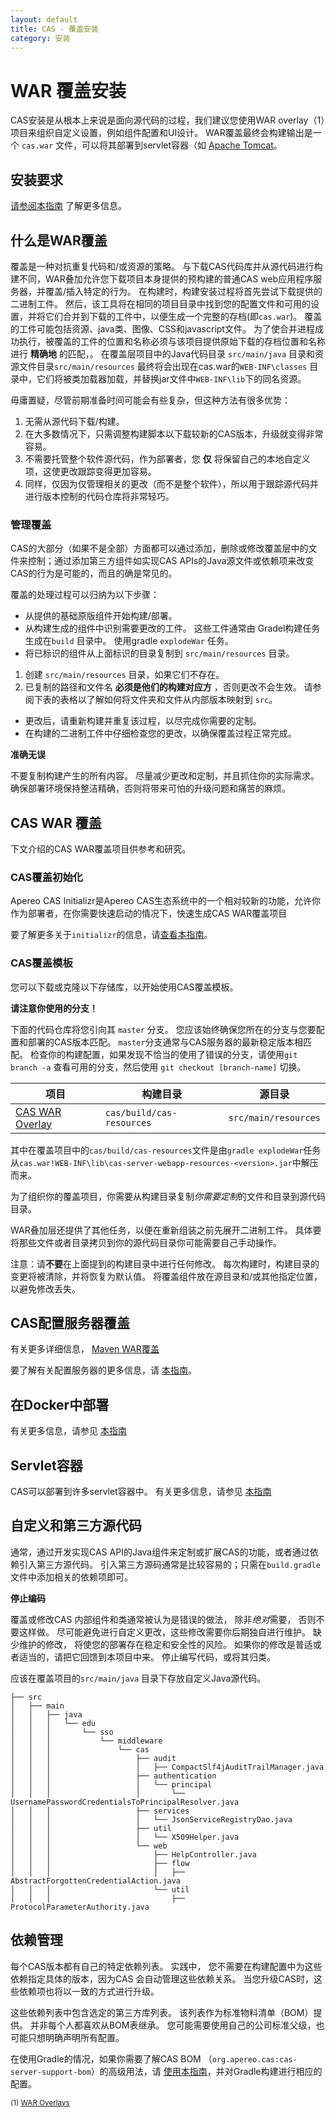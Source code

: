 ```yaml
---
layout: default
title: CAS - 覆盖安装
category: 安装
---
```


# WAR 覆盖安装

CAS安装是从根本上来说是面向源代码的过程，我们建议您使用WAR overlay（1）项目来组织自定义设置，例如组件配置和UI设计。 WAR覆盖最终会构建输出是一个 `cas.war` 文件，可以将其部署到servlet容器（如 [Apache Tomcat](Configuring-Servlet-Container.html)。

## 安装要求

[请参阅本指南](../planning/Installation-Requirements.html) 了解更多信息。

## 什么是WAR覆盖

覆盖是一种对抗重复代码和/或资源的策略。 与下载CAS代码库并从源代码进行构建不同，WAR叠加允许您下载项目本身提供的预构建的普通CAS web应用程序服务器，并覆盖/插入特定的行为。 在构建时，构建安装过程将首先尝试下载提供的二进制工件。 然后，该工具将在相同的项目目录中找到您的配置文件和可用的设置，并将它们合并到下载的工件中，以便生成一个完整的存档(即`cas.war`)。 覆盖的工件可能包括资源、java类、图像、CSS和javascript文件。 为了使合并进程成功执行，被覆盖的工件的位置和名称必须与该项目提供原始下载的存档位置和名称进行 **精确地** 的匹配，。 在覆盖层项目中的Java代码目录 `src/main/java` 目录和资源文件目录`src/main/resources` 最终将会出现在cas.war的`WEB-INF\classes` 目录中，它们将被类加载器加载，并替换jar文件中`WEB-INF\lib`下的同名资源。

毋庸置疑，尽管前期准备时间可能会有些复杂，但这种方法有很多优势：

1. 无需从源代码下载/构建。
2. 在大多数情况下，只需调整构建脚本以下载较新的CAS版本，升级就变得非常容易。
3. 不需要托管整个软件源代码，作为部署者，您 **仅** 将保留自己的本地自定义项，这使更改跟踪变得更加容易。
4. 同样，仅因为仅管理相关的更改（而不是整个软件），所以用于跟踪源代码并进行版本控制的代码仓库将非常轻巧。

### 管理覆盖

CAS的大部分（如果不是全部）方面都可以通过添加，删除或修改覆盖层中的文件来控制；通过添加第三方组件如实现CAS APIs的Java源文件或依赖项来改变 CAS的行为是可能的，而且的确是常见的。

覆盖的处理过程可以归纳为以下步骤：

- 从提供的基础原版组件开始构建/部署。
- 从构建生成的组件中识别需要更改的工件。 这些工件通常由 Gradel构建任务生成在`build` 目录中。 使用gradle `explodeWar` 任务。
- 将已标识的组件从上面标识的目录复制到 `src/main/resources` 目录。
1. 创建 `src/main/resources` 目录，如果它们不存在。
2. 已复制的路径和文件名 **必须是他们的构建对应方** ，否则更改不会生效。 请参阅下表的表格以了解如何将文件夹和文件从内部版本映射到 `src`。
- 更改后，请重新构建并重复该过程，以尽完成你需要的定制。
- 在构建的二进制工件中仔细检查您的更改，以确保覆盖过程正常完成。

<div class="alert alert-warning"><strong>准确无误</strong><p>不要复制构建产生的所有内容。 尽量减少更改和定制，并且抓住你的实际需求。 确保部署环境保持整洁精确，否则将带来可怕的升级问题和痛苦的麻烦。</p></div>

## CAS WAR 覆盖

下文介绍的CAS WAR覆盖项目供参考和研究。

### CAS覆盖初始化

Apereo CAS Initializr是Apereo CAS生态系统中的一个相对较新的功能，允许你作为部署者，在你需要快速启动的情况下，快速生成CAS WAR覆盖项目

要了解更多关于`initializr`的信息，请[查看本指南](WAR-Overlay-Initializr.html)。

### CAS覆盖模板

您可以下载或克隆以下存储库，以开始使用CAS覆盖模板。

<div class="alert alert-info"><strong>请注意你使用的分支！</strong><p>下面的代码仓库将您引向其 <code>master</code> 分支。
您应该始终确保您所在的分支与您要配置和部署的CAS版本匹配。 <code>master</code>分支通常与CAS服务器的最新稳定版本相匹配。 检查你的构建配置，如果发现不恰当的使用了错误的分支，请使用<code>git branch -a</code> 查看可用的分支，然后使用 <code>git checkout [branch-name]</code> 切换。</p></div>

| 项目                                                                | 构建目录                      | 源目录                  |
| ----------------------------------------------------------------- | ------------------------- | -------------------- |
| [CAS WAR Overlay](https://github.com/apereo/cas-overlay-template) | `cas/build/cas-resources` | `src/main/resources` |

其中在覆盖项目中的`cas/build/cas-resources`文件是由`gradle explodeWar`任务从`cas.war!WEB-INF\lib\cas-server-webapp-resources-<version>.jar`中解压而来。

为了组织你的覆盖项目，你需要从构建目录复制*你需要定制*的文件和目录到源代码目录。

WAR叠加层还提供了其他任务，以便在重新组装之前先展开二进制工件。 具体要将那些文件或者目录拷贝到你的源代码目录你可能需要自己手动操作。

注意：请**不要**在上面提到的构建目录中进行任何修改。 每次构建时，构建目录的变更将被清除，并将恢复为默认值。 将覆盖组件放在源目录和/或其他指定位置，以避免修改丢失。

## CAS配置服务器覆盖

有关更多详细信息， [Maven WAR覆盖](https://github.com/apereo/cas-configserver-overlay)

要了解有关配置服务器的更多信息，请 [本指南](../configuration/Configuration-Server-Management.html)。

## 在Docker中部署

有关更多信息，请参见 [本指南](Docker-Installation.html)

## Servlet容器

CAS可以部署到许多servlet容器中。 有关更多信息，请参见 [本指南](Configuring-Servlet-Container.html)

## 自定义和第三方源代码

通常，通过开发实现CAS API的Java组件来定制或扩展CAS的功能，或者通过依赖引入第三方源代码。 引入第三方源码通常是比较容易的；只需在`build.gradle` 文件中添加相关的依赖项即可。 

<div class="alert alert-warning"><strong>停止编码</strong><p>
覆盖或修改CAS 内部组件和类通常被认为是错误的做法， 除非<i>绝对</i>需要， 否则不要这样做。 尽可能避免进行自定义更改，这些修改需要你后期独自进行维护。 
缺少维护的修改， 将使您的部署存在稳定和安全性的风险。 如果你的修改是普适或者适当的，请把它回馈到本项目中来。 停止编写代码，或将其归类。
</p></div>

应该在覆盖项目的`src/main/java` 目录下存放自定义Java源代码。

    ├── src
    │   ├── main
    │   │   ├── java
    │   │   │   └── edu
    │   │   │       └── sso
    │   │   │           └── middleware
    │   │   │               └── cas
    │   │   │                   ├── audit
    │   │   │                   │   ├── CompactSlf4jAuditTrailManager.java
    │   │   │                   ├── authentication
    │   │   │                   │   └── principal
    │   │   │                   │       └── UsernamePasswordCredentialsToPrincipalResolver.java
    │   │   │                   ├── services
    │   │   │                   │   └── JsonServiceRegistryDao.java
    │   │   │                   ├── util
    │   │   │                   │   └── X509Helper.java
    │   │   │                   └── web
    │   │   │                       ├── HelpController.java
    │   │   │                       ├── flow
    │   │   │                       │   ├── AbstractForgottenCredentialAction.java
    │   │   │                       └── util
    │   │   │                           ├── ProtocolParameterAuthority.java

## 依赖管理

每个CAS版本都有自己的特定依赖列表。 实践中， 您不需要在构建配置中为这些依赖指定具体的版本，因为CAS 会自动管理这些依赖关系。 当您升级CAS时，这些依赖项也将以一致的方式进行升级。

这些依赖列表中包含选定的第三方库列表。 该列表作为标准物料清单（BOM）提供。 并非每个人都喜欢从BOM表继承。 您可能需要使用自己的公司标准父级，也可能只想明确声明所有配置。

在使用Gradle的情况，如果你需要了解CAS BOM （`org.apereo.cas:cas-server-support-bom`）的高级用法，请 [使用本指南](https://plugins.gradle.org/plugin/io.spring.dependency-management)，并对Gradle构建进行相应的配置。

<sub>(1) [WAR Overlays](http://maven.apache.org/plugins/maven-war-plugin/overlays.html)</sub>
